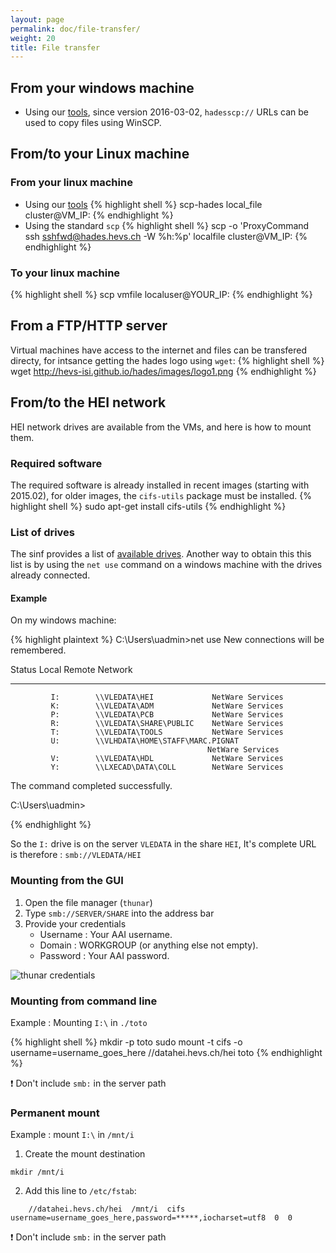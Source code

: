 ```yaml
---
layout: page
permalink: doc/file-transfer/
weight: 20
title: File transfer
---
```


## From your windows machine
* Using our [tools](../tools), since version 2016-03-02, `hadesscp://` URLs can
be used to copy files using WinSCP.

## From/to your Linux machine

### From your linux machine
* Using our [tools](../tools)
{% highlight shell %}
scp-hades local_file cluster@VM_IP:
{% endhighlight %}
* Using the standard `scp`
{% highlight shell %}
scp -o 'ProxyCommand ssh sshfwd@hades.hevs.ch -W %h:%p' localfile cluster@VM_IP:
{% endhighlight %}

### To your linux machine
{% highlight shell %}
scp vmfile localuser@YOUR_IP:
{% endhighlight %}


## From a FTP/HTTP server
Virtual machines have access to the internet and files can be transfered directy, for intsance getting the hades logo using `wget`:
{% highlight shell %}
wget http://hevs-isi.github.io/hades/images/logo1.png
{% endhighlight %}

## From/to the HEI network
HEI network drives are available from the VMs, and here is how to mount them.

### Required software
The required software is already installed in recent images (starting with 2015.02), for older images, the `cifs-utils` package must be installed.
{% highlight shell %}
sudo apt-get install cifs-utils
{% endhighlight %}

### List of drives
The sinf provides a list of [available drives](https://sinf.hevs.ch/fr-fr/Ressources/R%C3%A9seau/Lecteurs-r%C3%A9seau).
Another way to obtain this this list is by using the `net use` command on a windows machine with the drives already connected.

#### Example
On my windows machine:

{% highlight plaintext %}
C:\Users\uadmin>net use
New connections will be remembered.


Status       Local     Remote                    Network

-------------------------------------------------------------------------------
             I:        \\VLEDATA\HEI             NetWare Services
             K:        \\VLEDATA\ADM             NetWare Services
             P:        \\VLEDATA\PCB             NetWare Services
             R:        \\VLEDATA\SHARE\PUBLIC    NetWare Services
             T:        \\VLEDATA\TOOLS           NetWare Services
             U:        \\VLHDATA\HOME\STAFF\MARC.PIGNAT
                                                NetWare Services
             V:        \\VLEDATA\HDL             NetWare Services
             Y:        \\LXECAD\DATA\COLL        NetWare Services
The command completed successfully.


C:\Users\uadmin>

{% endhighlight %}


So the `I:` drive is on the server `VLEDATA` in the share `HEI`, It's complete URL is therefore : `smb://VLEDATA/HEI`


### Mounting from the GUI
1. Open the file manager (`thunar`)
2. Type `smb://SERVER/SHARE` into the address bar
3. Provide your credentials
	* Username : Your AAI username.
	* Domain : WORKGROUP (or anything else not empty).
	* Password : Your AAI password.

![thunar credentials](../../images/doc/thunar_network_drive.png)

### Mounting from command line
Example : Mounting `I:\` in `./toto`

{% highlight shell %}
mkdir -p toto
sudo mount -t cifs -o username=username_goes_here //datahei.hevs.ch/hei toto
{% endhighlight %}

:exclamation: Don't include `smb:` in the server path

### Permanent mount
Example : mount `I:\` in `/mnt/i`

1. Create the mount destination
```
mkdir /mnt/i
```

2. Add this line to `/etc/fstab`:
```
	//datahei.hevs.ch/hei  /mnt/i  cifs  username=username_goes_here,password=*****,iocharset=utf8  0  0
```
:exclamation: Don't include `smb:` in the server path

